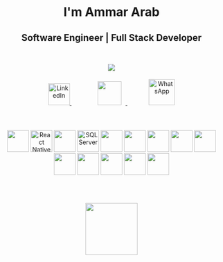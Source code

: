 <h1 align="center">I'm Ammar Arab</h1>

<h2 align="center">Software Engineer | Full Stack Developer</h2>

<br>

<p align="center">
  <img src="https://readme-typing-svg.herokuapp.com?font=Fira+Code&weight=800&pause=1500&color=2D5BE3&center=true&width=435&lines=Building+Real+Apps+with+Clean+Code;Web+%26+Mobile+Developer;Focused+on+Scalable+Solutions" />
</p>



<p align="center">
  <a href="https://www.linkedin.com/in/0ammar" target="_blank" style="margin: 0 25px;">
    <img src="https://cdn.jsdelivr.net/gh/devicons/devicon/icons/linkedin/linkedin-original.svg" height="50" alt="LinkedIn"/>
  </a>
   <a href="mailto:oammar@outlook.sa" style="margin: 0 25px;">
    <img src="https://img.icons8.com/fluency-systems-filled/48/2D5BE3/new-post.png" height="55" style="margin: 10px"/>
  </a>
   <a href="https://wa.me/962788482930" target="_blank" style="margin: 0 25px;">
    <img src="https://img.icons8.com/color/48/000000/whatsapp--v1.png" height="60" alt="WhatsApp"/>
  </a>
</p>


<br>
<br>

<div align="center">
  <!-- Row 1 -->
    <img src="https://skillicons.dev/icons?i=nextjs" height="50"/>
    <img src="https://upload.wikimedia.org/wikipedia/commons/a/a7/React-icon.svg" height="50" title="React Native"/>
  <img src="https://skillicons.dev/icons?i=dotnet" height="50"/>
  <img src="https://cdn.jsdelivr.net/gh/devicons/devicon/icons/microsoftsqlserver/microsoftsqlserver-original.svg" height="50" title="SQL Server"/>
  <img src="https://skillicons.dev/icons?i=ts" height="50"/>
  <img src="https://skillicons.dev/icons?i=cs" height="50"/>
  <img src="https://skillicons.dev/icons?i=scss" height="50"/>
  <!-- Row 2 -->
  <img src="https://skillicons.dev/icons?i=js" height="50"/>
  <img src="https://skillicons.dev/icons?i=html" height="50"/>
  <img src="https://skillicons.dev/icons?i=css" height="50"/>
  <img src="https://skillicons.dev/icons?i=docker" height="50"/>
  <img src="https://skillicons.dev/icons?i=git" height="50"/>
  <img src="https://skillicons.dev/icons?i=postman" height="50"/>
  <img src="https://skillicons.dev/icons?i=figma" height="50"/>
</div>

<br><br>

<p align="center">
  <img src="https://github-readme-stats.vercel.app/api/top-langs?username=0ammar&layout=compact&langs_count=6&theme=highcontrast" height="120"/>
</p>
